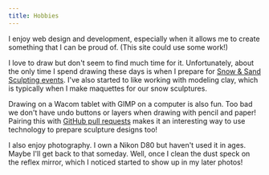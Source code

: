 ```yaml
---
title: Hobbies
---
```


I enjoy web design and development, especially when it allows me to create something that I can be proud of. (This site could use some work!)

I love to draw but don't seem to find much time for it. Unfortunately, about the only time I spend drawing these days is when I prepare for [Snow &amp; Sand Sculpting events](/sculptures/). I've also started to like working with modeling clay, which is typically when I make maquettes for our snow sculptures. 

Drawing on a Wacom tablet with GIMP on a computer is also fun. Too bad we don't have undo buttons or layers when drawing with pencil and paper! Pairing this with [GitHub pull requests](https://github.com/elhutchi/sculpture-duck-landing/pull/1/files) makes it an interesting way to use technology to prepare sculpture designs too!

I also enjoy photography. I own a Nikon D80 but haven't used it in ages. Maybe I'll get back to that someday. Well, once I clean the dust speck on the reflex mirror, which I noticed started to show up in my later photos!
